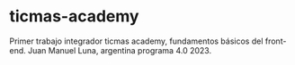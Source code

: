 # ticmas-academy
Primer trabajo integrador ticmas academy, fundamentos básicos del front-end. Juan Manuel Luna, argentina programa 4.0 2023. 
